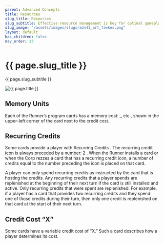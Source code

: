 ```yaml
---
parent: Advanced Concepts
title: Resources
slug_title: Resources
slug_subtitle: Effective resource management is key for optimal gameplay
slug_image: "/assets/images/slugs/adn41_art_fawkes.png"
layout: default
has_children: false
nav_order: 33
---
```

<div class="slug">
    <div class="title-container">
        <h1 class="page-slug_title">{{ page.slug_title }}</h1>
        <p class="page-slug_subtitle">{{ page.slug_subtitle }}</p>
    </div>
    <div class="image-container faded-left">
        <img src="{{ page.slug_image | relative_url }}" alt="{{ page.title }}" />
    </div>
</div>

## Memory Units

Each of the Runner’s program cards has a memory cost: <span class="nric-grey mu1"></span>,<span class="nric-grey mu2"></span>, etc., shown in the upper-left corner of the card next to the credit cost.

## Recurring Credits

Some cards provide a player with <span class="grey-font-b">Recurring Credits</span> <span class="nric-grey re-credit"></span>. The recurring credit icon is always preceded by a number: <span class="grey-font-b">2</span> <span class="nric-grey re-credit"></span>. When the Runner installs a card or when the Corp rezzes a card that has a recurring credit icon, a number of credits equal to the number preceding the icon is placed on that card.

A player can only spend recurring credits as instructed by the card that is hosting the credits. Any recurring credits that a player spends are replenished at the beginning of their next turn if the card is still installed and active. Only recurring credits that were spent are replenished. For example, if a player has a card that provides two recurring credits and they spend one of those credits during their turn, then only one credit is replenished on that card at the start of their next turn.

## Credit Cost “X”

Some cards have a variable credit cost of “X.” Such a card describes how a player determines its cost.

<div class="nav-buttons">
  <a href="/docs/advanced/effects" class="nav-button prev" aria-label="Previous page">
    <div class="nav-item"></div>
  </a>
  <a href="/docs/advanced/interactions" class="nav-button next" aria-label="Next page">
    <div class="nav-item"></div>
  </a>
</div>
